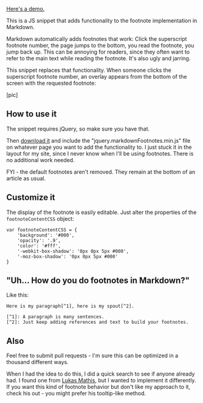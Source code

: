 [Here's a demo.](http://sumeetjain.com/jQuery-Markdown-Footnotes/)

This is a JS snippet that adds functionality to the footnote implementation in Markdown.

Markdown automatically adds footnotes that work: Click the superscript footnote number, the page jumps to the bottom, you read the footnote, you jump back up. This can be annoying for readers, since they often want to refer to the main text while reading the footnote. It's also ugly and jarring.

This snippet replaces that functionality. When someone clicks the superscript footnote number, an overlay appears from the bottom of the screen with the requested footnote:

[pic]

## How to use it
The snippet requires jQuery, so make sure you have that.

Then [download it](https://github.com/sumeetjain/jQuery-Markdown-Footnotes/zipball/master) and include the "jquery.markdownFootnotes.min.js" file on whatever page you want to add the functionality to. I just stuck it in the layout for my site, since I never know when I'll be using footnotes. There is no additional work needed.

FYI - the default footnotes aren't removed. They remain at the bottom of an article as usual.

## Customize it
The display of the footnote is easily editable. Just alter the properties of the `footnoteContentCSS` object:

	var footnoteContentCSS = {
		'background': '#000',
		'opacity': '.9',
		'color': '#fff',
		'-webkit-box-shadow': '0px 0px 5px #000',
		'-moz-box-shadow': '0px 0px 5px #000'
	}
	
## "Uh... How do you do footnotes in Markdown?"
Like this:

	Here is my paragraph[^1], here is my spout[^2].

	[^1]: A paragraph is many sentences.
	[^2]: Just keep adding references and text to build your footnotes.

## Also
Feel free to submit pull requests - I'm sure this can be optimized in a thousand different ways.

When I had the idea to do this, I did a quick search to see if anyone already had. I found one from [Lukas Mathis](http://ignorethecode.net/blog/2010/04/20/footnotes/), but I wanted to implement it differently. If you want this kind of footnote behavior but don't like my approach to it, check his out - you might prefer his tooltip-like method.
